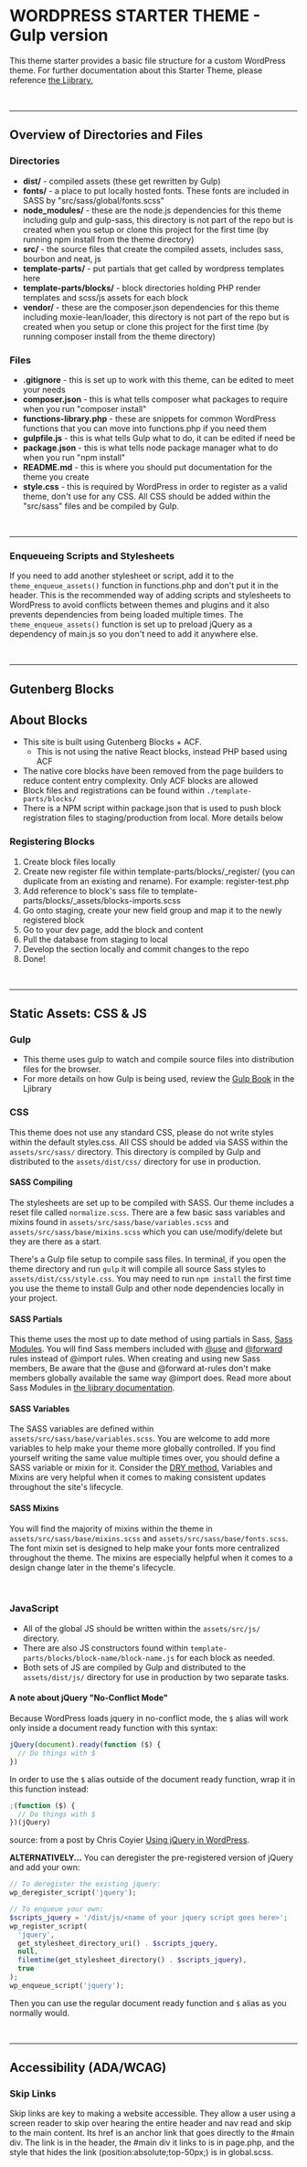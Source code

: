 # WORDPRESS STARTER THEME - Gulp version

This theme starter provides a basic file structure for a custom WordPress theme. For further documentation about this Starter Theme, please reference [the Ljibrary.](https://the-ljibrary.fjorgedigital.com/books/cms-wordpress/chapter/wordpress-starter-theme)

&nbsp;

---

## Overview of Directories and Files

### Directories

- **dist/** - compiled assets (these get rewritten by Gulp)
- **fonts/** - a place to put locally hosted fonts. These fonts are included in SASS by "src/sass/global/fonts.scss"
- **node_modules/** - these are the node.js dependencies for this theme including gulp and gulp-sass, this directory is not part of the repo but is created when you setup or clone this project for the first time (by running npm install from the theme directory)
- **src/** - the source files that create the compiled assets, includes sass, bourbon and neat, js
- **template-parts/** - put partials that get called by wordpress templates here
- **template-parts/blocks/** - block directories holding PHP render templates and scss/js assets for each block
- **vendor/** - these are the composer.json dependencies for this theme including moxie-lean/loader, this directory is not part of the repo but is created when you setup or clone this project for the first time (by running composer install from the theme directory)

### Files

- **.gitignore** - this is set up to work with this theme, can be edited to meet your needs
- **composer.json** - this is what tells composer what packages to require when you run "composer install"
- **functions-library.php** - these are snippets for common WordPress functions that you can move into functions.php if you need them
- **gulpfile.js** - this is what tells Gulp what to do, it can be edited if need be
- **package.json** - this is what tells node package manager what to do when you run "npm install"
- **README.md** - this is where you should put documentation for the theme you create
- **style.css** - this is required by WordPress in order to register as a valid theme, don't use for any CSS. All CSS should be added within the "src/sass" files and be compiled by Gulp.

&nbsp;

---

### Enqueueing Scripts and Stylesheets

If you need to add another stylesheet or script, add it to the `theme_enqueue_assets()` function in functions.php and don't put it in the header. This is the recommended way of adding scripts and stylesheets to WordPress to avoid conflicts between themes and plugins and it also prevents dependencies from being loaded multiple times. The `theme_enqueue_assets()` function is set up to preload jQuery as a dependency of main.js so you don't need to add it anywhere else.

&nbsp;

---

## Gutenberg Blocks

## About Blocks

- This site is built using Gutenberg Blocks + ACF.
  - This is not using the native React blocks, instead PHP based using ACF
- The native core blocks have been removed from the page builders to reduce content entry complexity. Only ACF blocks are allowed
- Block files and registrations can be found within `./template-parts/blocks/`
- There is a NPM script within package.json that is used to push block registration files to staging/production from local. More details below

### Registering Blocks

1. Create block files locally
2. Create new register file within template-parts/blocks/\_register/ (you can duplicate from an existing and rename). For example: register-test.php
3. Add reference to block's sass file to template-parts/blocks/\_assets/blocks-imports.scss
4. Go onto staging, create your new field group and map it to the newly registered block
5. Go to your dev page, add the block and content
6. Pull the database from staging to local
7. Develop the section locally and commit changes to the repo
8. Done!

&nbsp;

---

## Static Assets: CSS & JS

### Gulp

- This theme uses gulp to watch and compile source files into distribution files for the browser.
- For more details on how Gulp is being used, review the [Gulp Book](https://the-ljibrary.fjorgedigital.com/books/gulp/chapter/gulp-4x-%28current%29) in the Ljibrary

### CSS

This theme does not use any standard CSS, please do not write styles within the default styles.css. All CSS should be added via SASS within the `assets/src/sass/` directory. This directory is compiled by Gulp and distributed to the `assets/dist/css/` directory for use in production.

#### SASS Compiling

The stylesheets are set up to be compiled with SASS. Our theme includes a reset file called `normalize.scss`. There are a few basic sass variables and mixins found in `assets/src/sass/base/variables.scss` and `assets/src/sass/base/mixins.scss` which you can use/modify/delete but they are there as a start.

There's a Gulp file setup to compile sass files. In terminal, if you open the theme directory and run `gulp` it will compile all source Sass styles to `assets/dist/css/style.css`. You may need to run `npm install` the first time you use the theme to install Gulp and other node dependencies locally in your project.

#### SASS Partials

This theme uses the most up to date method of using partials in Sass, [Sass Modules](https://sass-lang.com/blog/the-module-system-is-launched). You will find Sass members included with [@use](https://sass-lang.com/documentation/at-rules/use) and [@forward](https://sass-lang.com/documentation/at-rules/forward) rules instead of @import rules. When creating and using new Sass members, Be aware that the @use and @forward at-rules don't make members globally available the same way @import does. Read more about Sass Modules in [the ljibrary documentation](https://the-ljibrary.fjorgedigital.com/books/cssscss/page/learning-sass).

#### SASS Variables

The SASS variables are defined within `assets/src/sass/base/variables.scss`. You are welcome to add more variables to help make your theme more globally controlled. If you find yourself writing the same value multiple times over, you should define a SASS variable or mixin for it. Consider the [DRY method.](https://en.wikipedia.org/wiki/Don%27t_repeat_yourself) Variables and Mixins are very helpful when it comes to making consistent updates throughout the site's lifecycle.

#### SASS Mixins

You will find the majority of mixins within the theme in `assets/src/sass/base/mixins.scss` and `assets/src/sass/base/fonts.scss`. The font mixin set is designed to help make your fonts more centralized throughout the theme. The mixins are especially helpful when it comes to a design change later in the theme's lifecycle.

&nbsp;

### JavaScript

- All of the global JS should be written within the `assets/src/js/` directory.
- There are also JS constructors found within `template-parts/blocks/block-name/block-name.js` for each block as needed.
- Both sets of JS are compiled by Gulp and distributed to the `assets/dist/js/` directory for use in production by two separate tasks.

#### A note about jQuery "No-Conflict Mode"

Because WordPress loads jquery in no-conflict mode, the `$` alias will work only inside a document ready function with this syntax:

```js
jQuery(document).ready(function ($) {
  // Do things with $
})
```

In order to use the `$` alias outside of the document ready function, wrap it in this function instead:

```js
;(function ($) {
  // Do things with $
})(jQuery)
```

source: from a post by Chris Coyier [Using jQuery in WordPress](https://digwp.com/2011/09/using-instead-of-jquery-in-wordpress/).

**ALTERNATIVELY...**
You can deregister the pre-registered version of jQuery and add your own:

```php
// To deregister the existing jquery:
wp_deregister_script('jquery');

// To enqueue your own:
$scripts_jquery = '/dist/js/<name of your jquery script goes here>';
wp_register_script(
  'jquery',
  get_stylesheet_directory_uri() . $scripts_jquery,
  null,
  filemtime(get_stylesheet_directory() . $scripts_jquery),
  true
);
wp_enqueue_script('jquery');
```

Then you can use the regular document ready function and `$` alias as you normally would.

&nbsp;

---

## Accessibility (ADA/WCAG)

### Skip Links

Skip links are key to making a website accessible. They allow a user using a screen reader to skip over hearing the entire header and nav read and skip to the main content. Its href is an anchor link that goes directly to the #main div. The link is in the header, the #main div it links to is in page.php, and the style that hides the link (position:absolute;top-50px;) is in global.scss.


